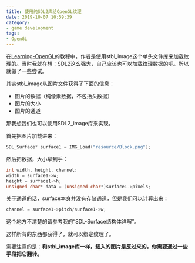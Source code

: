 ```yaml
---
title: 使用纯SDL2库给OpenGL纹理
date: 2019-10-07 10:59:39
category:
- game development
tags:
- OpenGL
---
```


在[Learning-OpenGL](https://learnopengl-cn.github.io/)的教程中，作者是使用stbi_image这个单头文件库来加载纹理的。当时我就在想：SDL2这么强大，自己应该也可以加载纹理数据的吧。所以就做了一些尝试。
<!--more-->

其实stbi_image从图片文件获得了下面的信息：
* 图片的数据（纯像素数据，不包括头数据）
* 图片的大小
* 图片的通道

那我想我们也可以使用SDL2_image库来实现。

首先把图片加载进来：
```c++
SDL_Surface* surface1 = IMG_Load("resource/Block.png");
```

然后把数据，大小拿到手：

```c++
int width, height, channel;
width = surface1->w;
height = surface1->h;
unsigned char* data = (unsigned char*)surface1->pixels;
```

关于通道的话，surface本身并没有存储通道，但是我们可以计算出来：
```c++
channel = surface1->pitch/surface1->w;
```

这个地方不清楚的请参考我的“SDL-Surface结构体详解”。

这样所有的东西都获得了，就可以绑定纹理了。

需要注意的是：**和stbi_image库一样，载入的图片是反过来的，你需要通过一些手段把它翻转。**